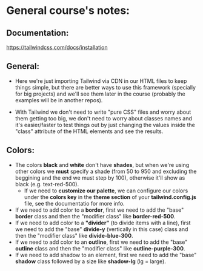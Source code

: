 # General course's notes:

## Documentation:

https://tailwindcss.com/docs/installation

## General:

- Here we're just importing Tailwind via CDN in our HTML files to keep things simple, but there are better ways to use this framework (specially for big projects) and we'll see them later in the course (probably the examples will be in another repos).

- With Tailwind we don't need to write "pure CSS" files and worry about them getting too big, we don't need to worry about classes names and it's easier/faster to test things out by just changing the values inside the "class" attribute of the HTML elements and see the results.

## Colors:

- The colors **black** and **white** don't have **shades**, but when we're using other colors we **must** specify a shade (from 50 to 950 and excluding the beggining and the end we must step by 100), otherwise it'll show as black (e.g. text-red-500).
  - If we need to **customize our palette**, we can configure our colors under the **colors key** in the **theme section** of your **tailwind.config.js** file, see the documentatio for more info.
- If we need to add color to a **border**, first we need to add the "base" **border** class and then the "modifier class" like **border-red-500**.
- If we need to add color to a **"divider"** (to divide items with a line), first we need to add the "base" **divide-y** (vertically in this case) class and then the "modifier class" like **divide-blue-300**.
- If we need to add color to an **outline**, first we need to add the "base" **outline** class and then the "modifier class" like **outline-purple-300**.
- If we need to add shadow to an element, first we need to add the "base" **shadow** class followed by a size like **shadow-lg** (lg = large).
